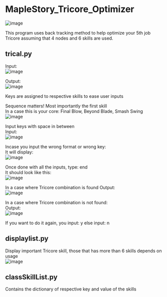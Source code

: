 # MapleStory_Tricore_Optimizer
![image](https://user-images.githubusercontent.com/51332449/174607290-3701f126-162c-484a-b8f4-b2feac1c94f3.png)<br/>

This program uses back tracking method to help optimize your 5th job Tricore assuming that 4 nodes and 6 skills are used.

## trical.py

Input: <br/>
![image](https://user-images.githubusercontent.com/51332449/174589266-cda07189-d3cb-4fc6-bba6-7408c71a9e28.png)

Output:<br/>
![image](https://user-images.githubusercontent.com/51332449/174589581-6458adc9-15a2-480a-b74b-b2690e6d408f.png)

Keys are assigned to respective skills to ease user inputs <br/>

Sequence matters! Most importantly the first skill<br/>
In a case this is your core: Final Blow, Beyond Blade, Smash Swing <br/>
![image](https://user-images.githubusercontent.com/51332449/174590704-42b34417-2849-4c75-9a02-be0b2bf48d9f.png)

Input keys with space in between<br/>
Input: <br/> 
![image](https://user-images.githubusercontent.com/51332449/174592399-f3aebfaf-cb68-42a9-99bf-f41fe00ed268.png)

Incase you input the wrong format or wrong key:<br/>
It will display: <br/>
![image](https://user-images.githubusercontent.com/51332449/174595123-a73d36cb-b412-4946-9e02-0ade23ce92bc.png)

Once done with all the inputs, type: end <br/>
It should look like this: <br/>
![image](https://user-images.githubusercontent.com/51332449/174594582-ac6149e7-5f8f-4277-93ce-43d1bf2d0d0d.png)

In a case where Tricore combination is found
Output:<br/>
![image](https://user-images.githubusercontent.com/51332449/174594715-c1d11d7a-2356-4872-9c49-f49803968a8a.png)

In a case where Tricore combination is not found:<br/>
Output:<br/>
![image](https://user-images.githubusercontent.com/51332449/174594092-2c0226df-4772-4d40-8ce8-81a508b0612d.png)

If you want to do it again, you input: y else input: n

## displaylist.py

Display important Tricore skill, those that has more than 6 skills depends on usage<br/>
![image](https://user-images.githubusercontent.com/51332449/174595990-06122ba5-df69-4585-9a96-1e6b8e13af31.png)

## classSkillList.py 

Contains the dictionary of respective key and value of the skills

